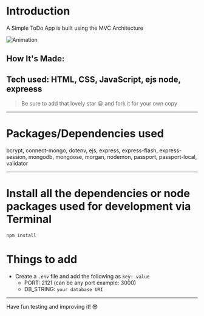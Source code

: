 # Introduction

A Simple ToDo App is built using the MVC Architecture

![Animation](https://user-images.githubusercontent.com/84820874/191619739-9c4951ba-7583-4c19-abb8-79b84b2739f9.gif)

## How It's Made:

**Tech used:** HTML, CSS, JavaScript, ejs node, expreess
---

> Be sure to add that lovely star 😀 and fork it for your own copy

---




# Packages/Dependencies used 

bcrypt, connect-mongo, dotenv, ejs, express, express-flash, express-session, mongodb, mongoose, morgan, nodemon, passport, passport-local, validator

---

# Install all the dependencies or node packages used for development via Terminal

`npm install` 


# Things to add

- Create a `.env` file and add the following as `key: value` 
  - PORT: 2121 (can be any port example: 3000) 
  - DB_STRING: `your database URI` 
 ---
 
 Have fun testing and improving it! 😎


